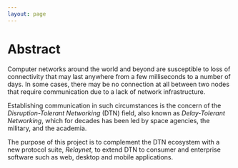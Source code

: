 ```yaml
---
layout: page
---
```


# Abstract

Computer networks around the world and beyond are susceptible to loss of connectivity that may last anywhere from a few milliseconds to a number of days. In some cases, there may be no connection at all between two nodes that require communication due to a lack of network infrastructure.

Establishing communication in such circumstances is the concern of the _Disruption-Tolerant Networking_ (DTN) field, also known as _Delay-Tolerant Networking_, which for decades has been led by space agencies, the military, and the academia.

The purpose of this project is to complement the DTN ecosystem with a new protocol suite, _Relaynet_, to extend DTN to consumer and enterprise software such as web, desktop and mobile applications.
